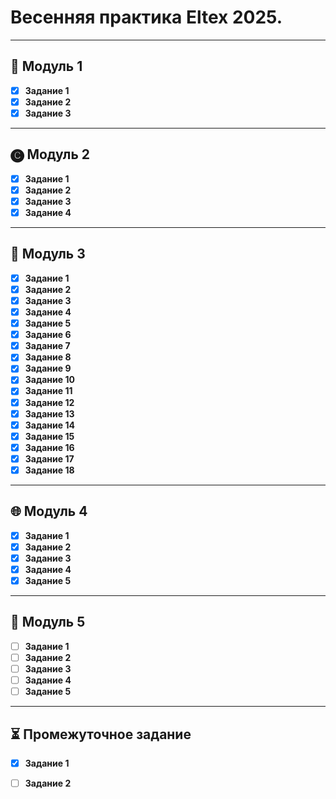 # Весенняя практика Eltex 2025.

***

## 🐧 Модуль 1

- [x] **Задание 1**
- [x] **Задание 2**
- [x] **Задание 3**

***

## 🅒 Модуль 2

- [x] **Задание 1**
- [x] **Задание 2**
- [x] **Задание 3**
- [x] **Задание 4**

***

## 🔄 Модуль 3

- [x] **Задание 1**
- [x] **Задание 2**
- [x] **Задание 3**
- [x] **Задание 4**
- [x] **Задание 5**
- [x] **Задание 6**
- [x] **Задание 7**
- [x] **Задание 8**
- [x] **Задание 9**
- [x] **Задание 10**
- [x] **Задание 11**
- [x] **Задание 12**
- [x] **Задание 13**
- [x] **Задание 14**
- [x] **Задание 15**
- [x] **Задание 16**
- [x] **Задание 17**
- [x] **Задание 18**

***

## 🌐 Модуль 4

- [x] **Задание 1**
- [x] **Задание 2**
- [x] **Задание 3**
- [x] **Задание 4**
- [x] **Задание 5**

***

## 🧠 Модуль 5

- [ ] **Задание 1**
- [ ] **Задание 2**
- [ ] **Задание 3**
- [ ] **Задание 4**
- [ ] **Задание 5**

***

## ⏳ Промежуточное задание 

- [x] **Задание 1**
- [ ] **Задание 2**

